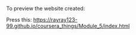 To preview the website created:

Press this: https://rayray123-99.github.io/coursera_things/Module_5/index.html
